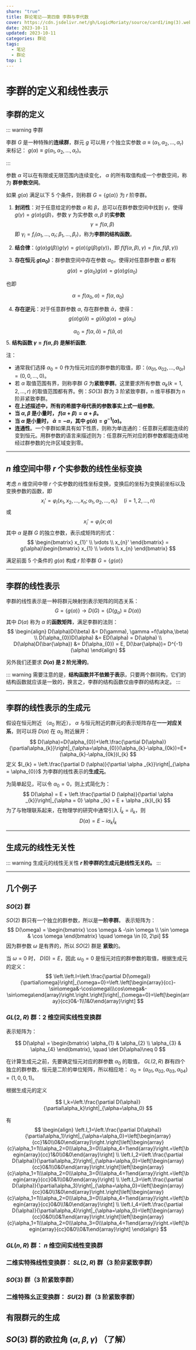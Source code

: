 ```yaml
---
share: "true"
title: 群论笔记——第四章 李群与李代数
cover: https://cdn.jsdelivr.net/gh/LogicMoriaty/source/card1/img(3).webp
date: 2023-10-11
updated: 2023-10-11
categories: 群论
tags:
  - 笔记
  - 群论
top: 1
---
```

# 李群的定义和线性表示
## 李群的定义
::: warning 李群

李群 $G$ 是一种特殊的**连续群**，群元 $g$ 可以用 $r$ 个独立实参数 $\alpha \equiv (\alpha_{1}, \alpha_{2},\dots,\alpha _{r})$ 来标记： $g(\alpha)\equiv g(\alpha_{1}, \alpha_{2},\dots,\alpha _{r})$。

:::

参数 $\alpha$ 可以在有限或无限范围内连续变化， $\alpha$ 的所有取值构成一个参数空间，称为 **群参数空间**。

如果 $g(\alpha)$ 满足以下 5 个条件，则称群 $G = \{ g(\alpha) \}$ 为 $r$ 阶李群。
1. **封闭性**：对于任意给定的参数 $\alpha$ 和 $\beta$，总可以在群参数空间中找到 $\gamma$，使得 $g (\gamma) = g(\alpha)g(\beta)$，参数 $\gamma$ 为实参数 $\alpha, \beta$ 的**实参数**
$$
\gamma= f(\alpha, \beta)
$$
即 $\gamma_{i} = f_{i}(\alpha_{1},\dots,\alpha _{r};\beta_{1},\dots,\beta _{r})$，称为**李群的结构函数**。
   
2. **结合律**：$(g (\alpha) g (\beta)) g (\gamma) = g(\alpha)(g(\beta)g(\gamma))$，即 $f (f (\alpha, \beta),\gamma) = f(\alpha , f(\beta, \gamma))$
   
   
3. **存在恒元 $g(\alpha_{0})$**：群参数空间中存在参数 $\alpha_{0}$，使得对任意群参数 $\alpha$ 都有
$$
g(\alpha) = g(\alpha_{0})g(\alpha) = g(\alpha)g(\alpha_{0})
$$

也即

$$
\alpha = f(\alpha_{0}, \alpha) = f(\alpha, \alpha_{0})
$$

4. **存在逆元**：对于任意群参数 $\alpha$, 存在群参数 $\bar{\alpha}$，使得：
$$
g(\alpha)g(\bar{\alpha}) = g(\bar{\alpha})g(\alpha) = g(\alpha_{0})
$$

$$
\alpha_{0} = f(\alpha,\bar{\alpha}) = f(\bar{\alpha}, \alpha)
$$
5. **结构函数 $\gamma = f(\alpha,\beta)$ 是解析函数**.

注：
- 通常我们选择 $\alpha_{0} = 0$ 作为恒元对应的群参数的取值，即：$(\alpha_{01}, \alpha_{02},\dots,\alpha _{0r} ) = (0,0,\dots,0)$。
- 若 $\alpha$ 取值范围有界，则称李群 $G$ 为**紧致李群**。这里要求所有参数 $\alpha _{k}(k = 1,2,\dots,r)$ 的取值范围都有界。例：$SO(3)$ 群为 3 阶紧致李群，n 维平移群为 n 阶非紧致李群。
- **在上述描述中，所有的希腊字母代表的参数事实上式一组参数**。
- **当 $\alpha, \beta$ 是小量时， $f (\alpha + \beta) = \alpha +\beta$。**
- **当 $\alpha$ 是小量时，  $\bar{\alpha} = -\alpha$，其中 $g (\bar{\alpha}) = g^{-1}(\alpha)$。**
- **连通性**。一个李群如果具有如下性质，则称为单连通的：任意群元都能连续的变到恒元。用群参数的语言来描述则为：任意群元所对应的群参数都能连续地经过群参数的允许区域变到零。

---
## $n$ 维空间中带 $r$ 个实参数的线性坐标变换
考虑 $n$ 维空间中带 $r$ 个实参数的线性坐标变换，变换后的坐标为变换前坐标以及变换参数的函数，即
$$
x_{i}' = \varphi _{i}(x_{1},x_{2},\dots,x_{n};\alpha_{1},\alpha _{2},\dots,\alpha _{r}) \quad (i = 1,2,\dots,n)
$$
或
$$
x_{i}' = \varphi _{i}(x;\alpha)
$$
其中 $\alpha$ 是群 $G$ 的独立参数，表示成矩阵的形式：
$$
\begin{bmatrix}
x_{1}' \\
\vdots \\
x_{n}'
\end{bmatrix} = g(\alpha)\begin{bmatrix}
x_{1} \\
\vdots \\
x_{n}
\end{bmatrix}
$$

满足前面 5 个条件的 $g(\alpha)$ 构成 $r$ 阶李群 $G = \{ g(\alpha) \}$

---
## 李群的线性表示
李群的线性表示是一种将群元映射到表示矩阵的同态关系：
$$
G = \{ g(\alpha) \} \to D(G) = \{ D(g_{\alpha})\equiv D(\alpha) \}
$$
其中 $D(\alpha)$ 称为 $\alpha$ 的**函数矩阵**，满足李群的法则：
$$
\begin{align}
D(\alpha)D(\beta) &= D(\gamma), \gamma =f(\alpha,\beta) \\
D(\alpha_{0})D(\alpha) &= ED(\alpha) = D(\alpha) \\
D(\alpha)D(\bar{\alpha}) &= D(\alpha_{0}) = E, D(\bar{\alpha})= D^{-1}(\alpha)
\end{align}
$$

另外我们还要求 **$D(\alpha)$ 是 2 阶光滑的**。

::: warning
需要注意的是，**结构函数并不依赖于表示**，只要两个群同构，它们的结构函数就应该是一致的，换言之，李群的结构函数仅由李群的结构决定。
:::

---
## 李群的线性表示的生成元

假设在恒元附近 （$\alpha_{0}$ 附近）， $\alpha$ 与恒元附近的群元的表示矩阵存在**一一对应关系**，则可以将 $D(\alpha)$ 在 $\alpha_{0}$ 附近展开：
$$
D(\alpha)=D(\alpha_{0})+\left.\frac{\partial D(\alpha)}{\partial\alpha_{k}}\right|_{\alpha=\alpha_{0}}(\alpha_{k}-\alpha_{0k})=E+(\alpha_{k}-\alpha_{0k})I_{k}
$$
定义 $I_{k} = \left.\frac{\partial D (\alpha)}{\partial \alpha _{k}}\right|_{\alpha = \alpha_{0}}$ 为李群的线性表示的**生成元**。

为简单起见，可以令 $\alpha_{0} = 0$，则上式简化为：
$$
D(\alpha) = E +  \left.\frac{\partial D (\alpha)}{\partial \alpha _{k}}\right|_{\alpha = 0} \alpha _{k} = E + \alpha _{k}I_{k}
$$
为了与物理联系起来，在物理学的研究中通常引入 $\tilde{I}_{k}= iI_{k}$，则
$$
D(\alpha) = E - i \alpha _{k}\tilde{I}_{k}
$$

---

## 生成元的线性无关性

::: warning 生成元的线性无关性
**$r$ 阶李群的生成元是线性无关的。**
:::

---
## 几个例子
### $SO(2)$ 群

$SO(2)$ 群只有一个独立的群参数，所以是**一阶李群**。
表示矩阵为：
$$
D(\omega) = \begin{bmatrix}
\cos \omega & -\sin \omega \\
\sin \omega & \cos \omega 
\end{bmatrix} \quad \omega \in [0, 2\pi]
$$
因为群参数 $\omega$ 是有界的，所以 $SO(2)$ 群是 **紧致**的。

当 $\omega = 0$ 时，  $D (0) = E$，因此 $\omega_{0} = 0$ 是恒元对应的群参数的取值，根据生成元的定义：
$$
\left.\left.I=\left.\frac{\partial D(\omega)}{\partial\omega}\right|_{\omega=0}=\left.\left[\begin{array}{cc}-\sin\omega&-\cos\omega\\\cos\omega&-\sin\omega\end{array}\right.\right.\right]\right|_{\omega=0}=\left[\begin{array}{cc}0&-1\\1&0\end{array}\right]
$$


### $GL(2, R)$ 群：2 维空间实线性变换群
表示矩阵为：

$$
D(\alpha) = \begin{bmatrix}
\alpha_{1} & \alpha_{2} \\
\alpha_{3} & \alpha_{4} 
\end{bmatrix}, \quad \det D(\alpha)\neq 0
$$

在计算生成元之前，先要确定恒元对应的群参数 $\alpha_{0}$ 的取值， $GL(2,R)$ 群有四个独立的群参数，恒元是二阶的单位矩阵，所以相应地： $\alpha_{0} = (\alpha _{01},\alpha _{02}, \alpha _{03}, \alpha _{04}) = (1, 0 ,0, 1)$。

根据生成元的定义

$$
I_k=\left.\frac{\partial D(\alpha)}{\partial\alpha_k}\right|_{\alpha=\alpha_0}
$$

有
$$
\begin{align}
\left.I_1=\left.\frac{\partial D(\alpha)}{\partial\alpha_1}\right|_{\alpha=\alpha_0}=\left[\begin{array}{cc}1&0\\0&0\end{array}\right.\right]\left|\begin{array}{c}\alpha_1=1\\\alpha_2=0\\\alpha_3=0\\\alpha_4=1\end{array}\right.=\left[\begin{array}{cc}1&0\\0&0\end{array}\right] \\
\left.I_2=\left.\frac{\partial D(\alpha)}{\partial\alpha_2}\right|_{\alpha=\alpha_0}=\left[\begin{array}{cc}0&1\\0&0\end{array}\right.\right]\left|\begin{array}{c}\alpha_1=1\\\alpha_2=0\\\alpha_3=0\\\alpha_4=1\end{array}\right.=\left[\begin{array}{cc}0&1\\0&0\end{array}\right] \\
\left.I_3=\left.\frac{\partial D(\alpha)}{\partial\alpha_3}\right|_{\alpha=\alpha_0}=\left[\begin{array}{cc}0&0\\1&0\end{array}\right.\right]\left|\begin{array}{c}\alpha_1=1\\\alpha_2=0\\\alpha_3=0\\\alpha_4=1\end{array}\right.=\left[\begin{array}{cc}0&0\\1&0\end{array}\right] \\
\left.I_4=\left.\frac{\partial D(\alpha)}{\partial\alpha_4}\right|_{\alpha=\alpha_0}=\left[\begin{array}{cc}0&0\\0&1\end{array}\right.\right]\left|\begin{array}{c}\alpha_1=1\\\alpha_2=0\\\alpha_3=0\\\alpha_4=1\end{array}\right.=\left[\begin{array}{cc}0&0\\0&1\end{array}\right]
\end{align}
$$

### $GL(n, R)$ 群： $n$ 维空间实线性变换群



### 二维实特殊线性变换群： $SL(2, R)$ 群（**3 阶非紧致李群**）



###  $SO(3)$ 群（**3 阶紧致李群**）


### 二维特殊幺正变换群： $SU(2)$ 群（**3 阶紧致李群**）


## 有限群元的生成


## $SO(3)$ 群的欧拉角 $(\alpha, \beta, \gamma)$ （了解）


